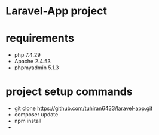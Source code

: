 # Laravel-App project

# requirements
- php 7.4.29
- Apache 2.4.53
- phpmyadmin 5.1.3

# project setup commands
- git clone https://github.com/tuhiran6433/laravel-app.git
- composer update
- npm install
- 